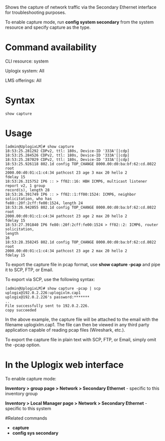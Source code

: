 <!-- 5.4 -->

Shows the capture of network traffic via the Secondary Ethernet interface for troubleshooting purposes.

To enable capture mode, run **config system secondary** from the system resource and specify capture as the type.


# Command availability 

CLI resource: system

Uplogix system: All

LMS offerings: All

# Syntax

```
show capture
```

# Usage

```
[admin@UplogixLM]# show capture
18:53:25.281292 CDPv2, ttl: 180s, Device-ID '333A'[|cdp]
18:53:25.284526 CDPv2, ttl: 180s, Device-ID '333A'[|cdp]
18:53:25.287029 CDPv2, ttl: 180s, Device-ID '333A'[|cdp]
18:53:25.926118 802.1d config TOP_CHANGE 8000.00:d0:ba:bf:62:cd.8022 root
2000.00:d0:01:c1:c4:34 pathcost 23 age 3 max 20 hello 2
fdelay 15
18:53:26.315752 IP6 :: > ff02::16: HBH ICMP6, multicast listener report v2, 1 group
record(s), length 28
18:53:26.391749 IP6 :: > ff02::1:ff00:1524: ICMP6, neighbor solicitation, who has
fe80::20f:2cff:fe00:1524, length 24
18:53:26.942055 802.1d config TOP_CHANGE 8000.00:d0:ba:bf:62:cd.8022 root
2000.00:d0:01:c1:c4:34 pathcost 23 age 2 max 20 hello 2
fdelay 15
18:53:27.391840 IP6 fe80::20f:2cff:fe00:1524 > ff02::2: ICMP6, router solicitation,
length
16
18:53:28.358245 802.1d config TOP_CHANGE 8000.00:d0:ba:bf:62:cd.8022 root
2000.00:d0:01:c1:c4:34 pathcost 23 age 2 max 20 hello 2
fdelay 15
```
To export the capture file in pcap format, use **show capture -pcap** and pipe it to SCP, FTP, or Email.

To export via SCP, use the following syntax:

```
[admin@UplogixLM]# show capture -pcap | scp uplogix@192.0.2.226:uplogixlm.cap1
uplogix@192.0.2.226's password:*******
..
File successfully sent to 192.0.2.226.
copy succeeded
```
In the above example, the capture file will be attached to the email with the filename uplogixlm.cap1. The file can then be viewed in any third party application capable of reading pcap files (Wireshark, etc.).

To export the capture file in plain text with SCP, FTP, or Email, simply omit the -pcap option.

# In the Uplogix web interface

To enable capture mode:

**Inventory > group page > Network > Secondary Ethernet** - specific to this inventory group

**Inventory > Local Manager page > Network > Secondary Ethernet** - specific to this system

#Related commands

- **capture**
- **config sys secondary**



